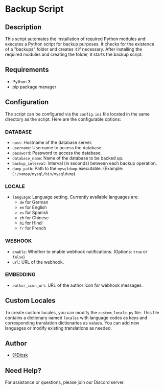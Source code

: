 # Backup Script

## Description
This script automates the installation of required Python modules and executes a Python script for backup purposes. It checks for the existence of a "backups" folder and creates it if necessary. After installing the required modules and creating the folder, it starts the backup script.

## Requirements
- Python 3
- pip package manager

## Configuration
The script can be configured via the `config.ini` file located in the same directory as the script. Here are the configurable options:

### DATABASE
- `host`: Hostname of the database server.
- `username`: Username to access the database.
- `password`: Password to access the database.
- `database_name`: Name of the database to be backed up.
- `backup_interval`: Interval (in seconds) between each backup operation.
- `dump_path`: Path to the `mysqldump` executable. (Example: `C:/xampp/mysql/bin/mysqldump`)

### LOCALE
- `language`: Language setting. Currently available languages are:
  - `de` for German
  - `en` for English
  - `es` for Spanish
  - `zh` for Chinese
  - `hi` for Hindi
  - `fr` for French


### WEBHOOK
- `enable`: Whether to enable webhook notifications. (Options: `true` or `false`)
- `url`: URL of the webhook.

### EMBEDDING
- `author_icon_url`: URL of the author icon for webhook messages.

## Custom Locales
To create custom locales, you can modify the `custom_locale.py` file. This file contains a dictionary named `locales` with language codes as keys and corresponding translation dictionaries as values. You can add new languages or modify existing translations as needed.

## Author
- [@Diosk](https://github.com/Diosk2k)

## Need Help?
For assistance or questions, please join our Discord server.


